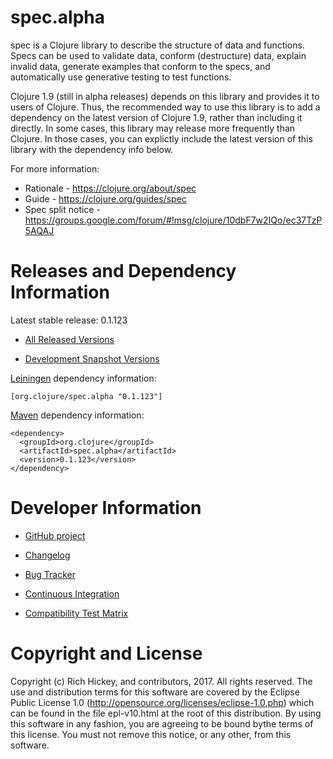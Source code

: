 spec.alpha
========================================

spec is a Clojure library to describe the structure of data and functions. Specs can be used to validate data, conform (destructure) data, explain invalid data, generate examples that conform to the specs, and automatically use generative testing to test functions.

Clojure 1.9 (still in alpha releases) depends on this library and provides it to users of Clojure. Thus, the recommended way to use this library is to add a dependency on the latest version of Clojure 1.9, rather than including it directly. In some cases, this library may release more frequently than Clojure. In those cases, you can explictly include the latest version of this library with the dependency info below.

For more information:

* Rationale - https://clojure.org/about/spec
* Guide - https://clojure.org/guides/spec
* Spec split notice - https://groups.google.com/forum/#!msg/clojure/10dbF7w2IQo/ec37TzP5AQAJ

Releases and Dependency Information
========================================

Latest stable release: 0.1.123

* [All Released Versions](http://search.maven.org/#search%7Cgav%7C1%7Cg%3A%22org.clojure%22%20AND%20a%3A%22spec.alpha%22)

* [Development Snapshot Versions](https://oss.sonatype.org/index.html#nexus-search;gav~org.clojure~spec.alpha~~~)

[Leiningen](https://github.com/technomancy/leiningen) dependency information:

    [org.clojure/spec.alpha "0.1.123"]

[Maven](http://maven.apache.org/) dependency information:

    <dependency>
      <groupId>org.clojure</groupId>
      <artifactId>spec.alpha</artifactId>
      <version>0.1.123</version>
    </dependency>

Developer Information
========================================

* [GitHub project](https://github.com/clojure/spec.alpha)

* [Changelog](https://github.com/clojure/spec.alpha/blob/master/CHANGES.md)

* [Bug Tracker](http://dev.clojure.org/jira/browse/CLJ)

* [Continuous Integration](http://build.clojure.org/job/spec.alpha/)

* [Compatibility Test Matrix](http://build.clojure.org/job/spec.alpha-test-matrix/)


Copyright and License
========================================

Copyright (c) Rich Hickey, and contributors, 2017. All rights reserved.  The use and distribution terms for this software are covered by the Eclipse Public License 1.0 (http://opensource.org/licenses/eclipse-1.0.php) which can be found in the file epl-v10.html at the root of this distribution. By using this software in any fashion, you are agreeing to be bound bythe terms of this license.  You must not remove this notice, or any other, from this software.
